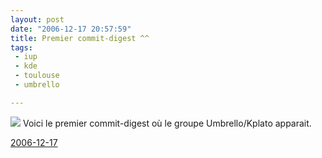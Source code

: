 ```yaml
---
layout: post
date: "2006-12-17 20:57:59"
title: Premier commit-digest ^^
tags:
 - iup
 - kde
 - toulouse
 - umbrello

---
```


![](/images/60px-KDE_logo.svg.png) Voici le premier commit-digest où le groupe Umbrello/Kplato apparait.

[2006-12-17](http://www.commit-digest.org/issues/2006-12-17/)
